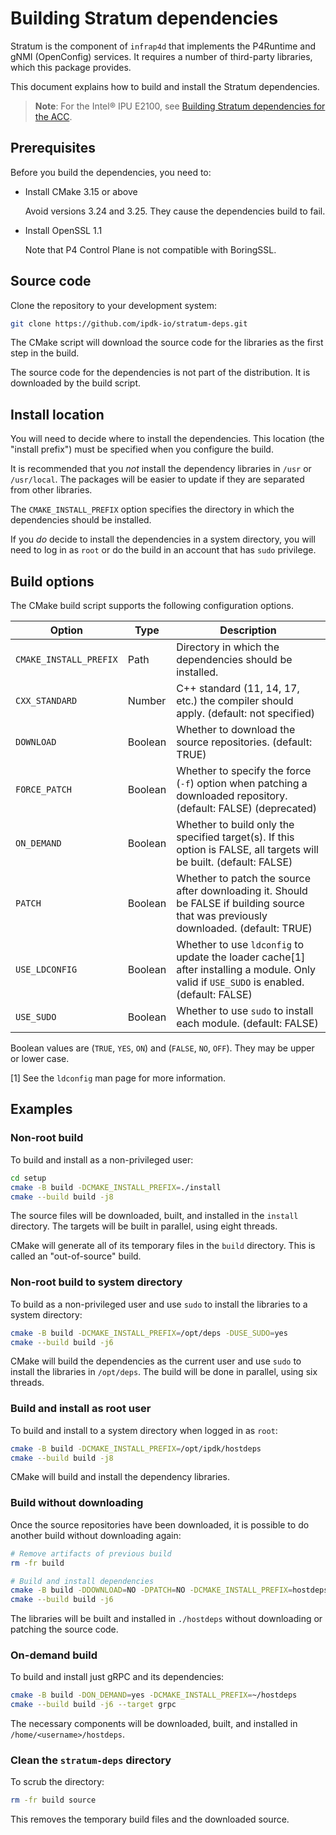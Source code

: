 # Building Stratum dependencies

Stratum is the component of `infrap4d` that implements the P4Runtime and gNMI
(OpenConfig) services. It requires  a number of third-party libraries, which
this package provides.

This document explains how to build and install the Stratum dependencies.

> **Note**: For the Intel&reg; IPU E2100, see
[Building Stratum dependencies for the ACC](building-acc-stratum-deps.md).

## Prerequisites

Before you build the dependencies, you need to:

- Install CMake 3.15 or above

  Avoid versions 3.24 and 3.25. They cause the dependencies build to fail.

- Install OpenSSL 1.1

  Note that P4 Control Plane is not compatible with BoringSSL.

## Source code

Clone the repository to your development system:

```bash
git clone https://github.com/ipdk-io/stratum-deps.git
```

The CMake script will download the source code for the libraries as the
first step in the build.

The source code for the dependencies is not part of the distribution.
It is downloaded by the build script.

## Install location

You will need to decide where to install the dependencies. This location
(the "install prefix") must be specified when you configure the build.

It is recommended that you _not_ install the dependency libraries in `/usr`
or `/usr/local`. The packages will be easier to update if they are separated
from other libraries.

The `CMAKE_INSTALL_PREFIX` option specifies the directory in which the
dependencies should be installed.

If you _do_ decide to install the dependencies in a system directory, you
will need to log in as `root` or do the build in an account that has `sudo`
privilege.

## Build options

The CMake build script supports the following configuration options.

| Option | Type | Description |
| ------ | ---- | ----------- |
| `CMAKE_INSTALL_PREFIX` | Path | Directory in which the dependencies should be installed. |
| `CXX_STANDARD` | Number | C++ standard (11, 14, 17, etc.) the compiler should apply. (default: not specified) |
| `DOWNLOAD` | Boolean | Whether to download the source repositories. (default: TRUE) |
| `FORCE_PATCH` | Boolean | Whether to specify the force (`-f`) option when patching a downloaded repository. (default: FALSE) (deprecated) |
| `ON_DEMAND` | Boolean | Whether to build only the specified target(s). If this option is FALSE, all targets will be built. (default: FALSE) |
| `PATCH` | Boolean | Whether to patch the source after downloading it. Should be FALSE if building source that was previously downloaded. (default: TRUE) |
| `USE_LDCONFIG` | Boolean | Whether to use `ldconfig` to update the loader cache[1] after installing a module. Only valid if `USE_SUDO` is enabled. (default: FALSE) |
| `USE_SUDO` | Boolean | Whether to use `sudo` to install each module. (default: FALSE) |

Boolean values are (`TRUE`, `YES`, `ON`) and (`FALSE`, `NO`, `OFF`).
They may be upper or lower case.

[1] See the `ldconfig` man page for more information.

## Examples

### Non-root build

To build and install as a non-privileged user:

```bash
cd setup
cmake -B build -DCMAKE_INSTALL_PREFIX=./install
cmake --build build -j8
```

The source files will be downloaded, built, and installed in the `install`
directory. The targets will be built in parallel, using eight threads.

CMake will generate all of its temporary files in the `build` directory.
This is called an "out-of-source" build.

### Non-root build to system directory

To build as a non-privileged user and use `sudo` to install the libraries to
a system directory:

```bash
cmake -B build -DCMAKE_INSTALL_PREFIX=/opt/deps -DUSE_SUDO=yes
cmake --build build -j6
```

CMake will build the dependencies as the current user and use `sudo` to
install the libraries in `/opt/deps`. The build will be done in parallel,
using six threads.

### Build and install as root user

To build and install to a system directory when logged in as `root`:

```bash
cmake -B build -DCMAKE_INSTALL_PREFIX=/opt/ipdk/hostdeps
cmake --build build -j8
```

CMake will build and install the dependency libraries.

### Build without downloading

Once the source repositories have been downloaded, it is possible to do
another build without downloading again:

```bash
# Remove artifacts of previous build
rm -fr build

# Build and install dependencies
cmake -B build -DDOWNLOAD=NO -DPATCH=NO -DCMAKE_INSTALL_PREFIX=hostdeps
cmake --build build -j6
```

The libraries will be built and installed in `./hostdeps` without downloading
or patching the source code.

### On-demand build

To build and install just gRPC and its dependencies:

```bash
cmake -B build -DON_DEMAND=yes -DCMAKE_INSTALL_PREFIX=~/hostdeps
cmake --build build -j6 --target grpc
```

The necessary components will be downloaded, built, and installed in
`/home/<username>/hostdeps`.

### Clean the `stratum-deps` directory

To scrub the directory:

```bash
rm -fr build source
```

This removes the temporary build files and the downloaded source.
